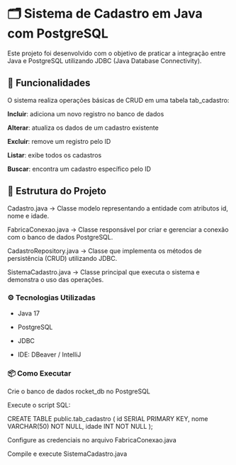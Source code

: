 # 🗂️ Sistema de Cadastro em Java com PostgreSQL

Este projeto foi desenvolvido com o objetivo de praticar a integração entre Java e PostgreSQL utilizando JDBC (Java Database Connectivity).

## 🚀 Funcionalidades

O sistema realiza operações básicas de CRUD em uma tabela tab_cadastro:

**Incluir**: adiciona um novo registro no banco de dados

**Alterar**: atualiza os dados de um cadastro existente

**Excluir**: remove um registro pelo ID

**Listar**: exibe todos os cadastros

**Buscar**: encontra um cadastro específico pelo ID

## 🧩 Estrutura do Projeto

Cadastro.java → Classe modelo representando a entidade com atributos id, nome e idade.

FabricaConexao.java → Classe responsável por criar e gerenciar a conexão com o banco de dados PostgreSQL.

CadastroRepository.java → Classe que implementa os métodos de persistência (CRUD) utilizando JDBC.

SistemaCadastro.java → Classe principal que executa o sistema e demonstra o uso das operações.

### ⚙️ Tecnologias Utilizadas

- Java 17

- PostgreSQL

- JDBC

- IDE: DBeaver / IntelliJ

### 📦 Como Executar

Crie o banco de dados rocket_db no PostgreSQL

Execute o script SQL:

CREATE TABLE public.tab_cadastro (
    id SERIAL PRIMARY KEY,
    nome VARCHAR(50) NOT NULL,
    idade INT NOT NULL
);


Configure as credenciais no arquivo FabricaConexao.java

Compile e execute SistemaCadastro.java

